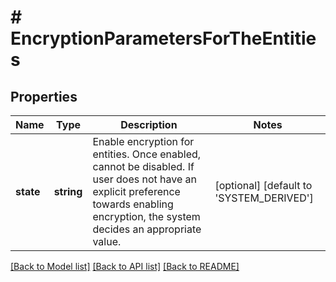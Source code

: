 # # EncryptionParametersForTheEntities

## Properties

Name | Type | Description | Notes
------------ | ------------- | ------------- | -------------
**state** | **string** | Enable encryption for entities. Once enabled, cannot be disabled. If user does not have an explicit preference towards enabling encryption, the system decides an appropriate value. | [optional] [default to 'SYSTEM_DERIVED']

[[Back to Model list]](../../README.md#models) [[Back to API list]](../../README.md#endpoints) [[Back to README]](../../README.md)
